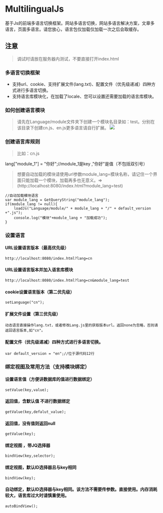 # MultilingualJs
基于Js的前端多语言切换框架。网站多语言切换，网站多语言解决方案，文章多语言，页面多语言。请您放心，语言包仅加载仅加载一次之后会取缓存。

## 注意

> 调试时请放在服务器内测试，不要直接打开index.html


### 多语言切换框架
+ 支持url、cookie、支持扩展文件(lang.txt)、配置文件（优先级递减）四种方式进行多语言切换。
+ 支持语言库模块化，在加载了locale、您可以设置还需要加载的语言库模块。


### 如何创建语言模块
> 请先在Language/module文件夹下创建一个模块名目录如：test。分别在该目录下创建cn.js、en.js更多语言请自行扩展。
![](https://github.com/fanhua1994/MultilingualJs/blob/master/Image/Image%201.png?raw=true)

### 创建语言库规则
> 比如：cn.js

 lang["module_1"] = "你好";//module_1是key ,"你好"是值（不包括双引号）

> 想要自动加载的模块请使用url参数module_lang=模块名称，请记住一个界面只能加载一个模块，加载再多也无意义。=>(http://localhost:8080/index.html?module_lang=test)
```
//自动加载模块语言
var module_lang = GetQueryString("module_lang");
if(module_lang != null){
	loadJs("Language/module/" + module_lang + "/" + default_version +".js");
	console.log("模块"+module_lang + "加载成功");
}
```

### 设置语言
#### URL设置语言版本（最高优先级）
```
http://localhost:8080/index.html?lang=cn
```
#### URL设置语言版本并加入语言库模块
```
http://localhost:8080/index.html?lang=cn&module_lang=test
```

#### cookie设置语言版本（第二优先级）
```
setLanguage("cn");
```

#### 扩展文件设置（第三优先级）
```
动态语言直接操作lang.txt，或者修改Lang.js里的获取版本url。返回none为忽略，否则请返回语言版本,如"cn"。
```

#### 配置文件（优先级递减）四种方式进行多语言切换。
```
var default_version = "en";//位于源代码12行
```

### 绑定视图及常用方法（支持模块绑定）
#### 设置语言值（方便讲数据库的值进行数据绑定）
```
setValue(key,value);
```

#### 返回值，含默认值 不进行数据绑定
```
getValue(key,defalut_value);
```

#### 返回值，没有值则返回null
```
getValue(key);
```

#### 绑定视图 ，带JQ选择器
```
bindView(key,selector);
```

#### 绑定视图，默认ID选择器且与key相同
```
bindView(key);
```

#### 自动绑定，默认ID选择器与key相同。该方法不需要传参数。直接使用。内存消耗较大，语言库过大时请慎重使用。
```
autoBindView();
```
